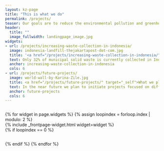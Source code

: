 ```yaml
---
layout: kz-page
title: "This is what we do"
permalink: /projects/
teaser: Our goals are to reduce the environmental pollution and greenhouse gas emissions associated with waste, and to minimise the impact of waste on human health. We aim to design projects with the highest estimated impact. In depth research guides everything we do. Learn more about our current and upcoming projects below.
header:
  title: ""
  image_fullwidth: landingpage_image.jpg
widgets:
- url: /projects/increasing-waste-collection-in-indonesia/
  image: indonesia-landfill-thejakartapost-dot-com.jpg
  title: '<a href="/projects/increasing-waste-collection-in-indonesia/" target="_self">Current project: Improving the coverage of waste collection services in Indonesia</a>'
  text: Only 32% of municipal solid waste is currently collected in Indonesia. Uncollected waste is either openly burnt (leading to adverse effects on air quality) or dumped (facilitating the spread of disease vectors and contagious diseases). Dumped waste is likely to end up in our oceans. The aim of this project is to increase the proportion of municipal solid waste that is collected and to ensure that it is properly dispossed of.
  anchor: increasing-waste-collection-in-indonesia
  cols: 6
- url: /projects/future-projects/
  image: world-wall-by-Karina-Zile.jpg
  title: <a href="/projects/future-projects/" target="_self">What we plan to do next</a>
  text: In the near future we plan to initiate projects focused on different stages of the waste management process - from informing the design of products that will eventually become waste to new recycling techniques and international waste trade. These projects will be guided by the in depth research we do. Different countries all across the globe face similar waste management challenges, which is why we aim to increase our impact by sharing what we've learnt and to actively learn from others.
  anchor: future-projects
  cols: 6
---
```


<hr style="height:1px; visibility:hidden;" />
<div class="row">
  {% for widget in page.widgets %}
    {% assign loopindex = forloop.index | modulo: 2 %}
    <div id="{{ widget.anchor }}">{% include _frontpage-widget.html widget=widget %}</div>
    {% if loopindex == 0 %}
  <hr style="height:1px; visibility:hidden;" /> <!-- Prevents long first column items from pushing new rows to the right -->
    {% endif %}
  {% endfor %}
</div>
